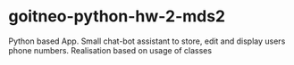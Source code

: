 # goitneo-python-hw-2-mds2
Python based App. Small chat-bot assistant to store, edit and display users phone numbers. Realisation based on usage of classes
